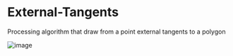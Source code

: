 # External-Tangents
Processing algorithm that draw from a point  external tangents to a polygon 

![image](https://user-images.githubusercontent.com/36882050/172669311-fcb52845-03ae-4e30-b09a-61a4091c8e5c.png)
